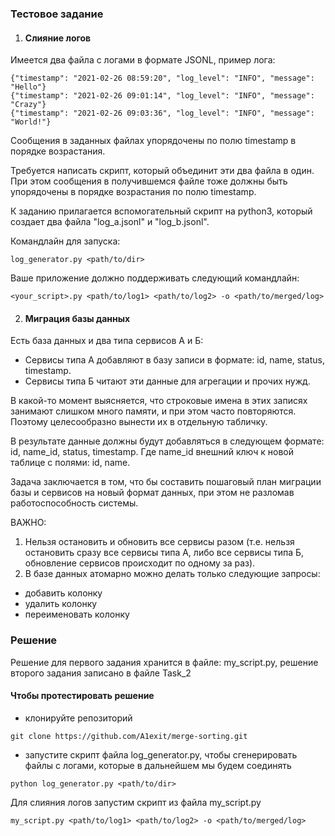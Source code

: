 ### Тестовое задание

1. #### Слияние логов
Имеется два файла с логами в формате JSONL, пример лога:
```
{"timestamp": "2021-02-26 08:59:20", "log_level": "INFO", "message": "Hello"}
{"timestamp": "2021-02-26 09:01:14", "log_level": "INFO", "message": "Crazy"}
{"timestamp": "2021-02-26 09:03:36", "log_level": "INFO", "message": "World!"}
```

Сообщения в заданных файлах упорядочены по полю timestamp в порядке возрастания.

Требуется написать скрипт, который объединит эти два файла в один.
При этом сообщения в получившемся файле тоже должны быть упорядочены в порядке возрастания по полю timestamp.

К заданию прилагается вспомогательный скрипт на python3, который создает два файла "log_a.jsonl" и "log_b.jsonl".

Командлайн для запуска:
```
log_generator.py <path/to/dir>
```
Ваше приложение должно поддерживать следующий командлайн:
```
<your_script>.py <path/to/log1> <path/to/log2> -o <path/to/merged/log>
```
2. #### Миграция базы данных
Есть база данных и два типа сервисов А и Б:
* Сервисы типа А добавляют в базу записи в формате: id, name, status, timestamp.
* Сервисы типа Б читают эти данные для агрегации и прочих нужд.

В какой-то момент выясняется, что строковые имена в этих записях занимают слишком много памяти, и при этом часто повторяются. Поэтому целесообразно вынести их в отдельную табличку.

В результате данные должны будут добавляться в следующем формате: id, name_id, status, timestamp. Где name_id внешний ключ к новой таблице с полями: id, name.

Задача заключается в том, что бы составить пошаговый план миграции базы и сервисов на новый формат данных, при этом не разломав работоспособность системы.

ВАЖНО: 
1. Нельзя остановить и обновить все сервисы разом (т.е. нельзя остановить сразу все сервисы типа А, либо все сервисы типа Б, обновление сервисов происходит по одному за раз).
2. В базе данных атомарно можно делать только следующие запросы:
  - добавить колонку
  - удалить колонку
  - переименовать колонку

### Решение
Решение для первого задания хранится в файле: my_script.py, 
решение второго задания записано в файле Task_2

#### Чтобы протестировать решение

* клонируйте репозиторий
```
git clone https://github.com/A1exit/merge-sorting.git
```
* запустите скрипт файла log_generator.py, чтобы сгенерировать файлы
с логами, которые в дальнейшем мы будем соединять
```
python log_generator.py <path/to/dir>
```
Для слияния логов запустим скрипт из файла my_script.py
```
my_script.py <path/to/log1> <path/to/log2> -o <path/to/merged/log>
```
